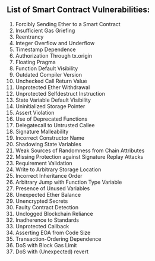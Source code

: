 ## List of Smart Contract Vulnerabilities:

1) Forcibly Sending Ether to a Smart Contract
2) Insufficient Gas Griefing
3) Reentrancy
4) Integer Overflow and Underflow
5) Timestamp Dependence
6) Authorization Through tx.origin
7) Floating Pragma
8) Function Default Visibility
9) Outdated Compiler Version
10) Unchecked Call Return Value
11) Unprotected Ether Withdrawal
12) Unprotected Selfdestruct Instruction
13) State Variable Default Visibility
14) Uninitialized Storage Pointer
15) Assert Violation
16) Use of Deprecated Functions
17) Delegatecall to Untrusted Callee
18) Signature Malleability
19) Incorrect Constructor Name
20) Shadowing State Variables
21) Weak Sources of Randomness from Chain Attributes
22) Missing Protection against Signature Replay Attacks
23) Requirement Validation
24) Write to Arbitrary Storage Location
25) Incorrect Inheritance Order
26) Arbitrary Jump with Function Type Variable
27) Presence of Unused Variables
28) Unexpected Ether Balance
29) Unencrypted Secrets
30) Faulty Contract Detection
31) Unclogged Blockchain Reliance
32) Inadherence to Standards
33) Unprotected Callback
34) Asserting EOA from Code Size
35) Transaction-Ordering Dependence
36) DoS with Block Gas Limit
37) DoS with (Unexpected) revert
